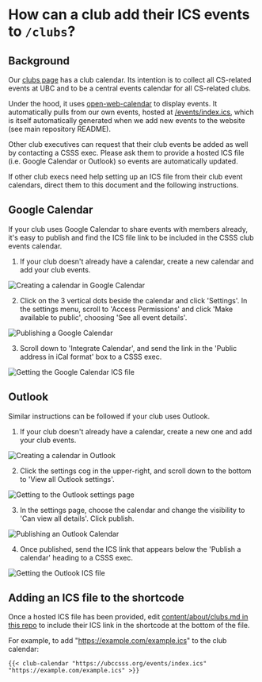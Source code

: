 # How can a club add their ICS events to `/clubs`?

## Background

Our [clubs page](https://ubccsss.org/about/clubs/) has a club calendar. Its intention is to collect all CS-related events at UBC and to be a central events calendar for all CS-related clubs.

Under the hood, it uses [open-web-calendar](https://open-web-calendar.hosted.quelltext.eu/) to display events. It automatically pulls from our own events, hosted at [/events/index.ics](https://ubccsss.org/events/index.ics), which is itself automatically generated when we add new events to the website (see main repository README).

Other club executives can request that their club events be added as well by contacting a CSSS exec. Please ask them to provide a hosted ICS file (i.e. Google Calendar or Outlook) so events are automatically updated.

If other club execs need help setting up an ICS file from their club event calendars, direct them to this document and the following instructions.

## Google Calendar

If your club uses Google Calendar to share events with members already, it's easy to publish and find the ICS file link to be included in the CSSS club events calendar.

1. If your club doesn't already have a calendar, create a new calendar and add your club events.

![Creating a calendar in Google Calendar](./images/clubs-calendar-create-calendar.png)

2. Click on the 3 vertical dots beside the calendar and click 'Settings'. In the settings menu, scroll to 'Access Permissions' and click 'Make available to public', choosing 'See all event details'.

![Publishing a Google Calendar](./images/clubs-calendar-make-public.png)

3. Scroll down to 'Integrate Calendar', and send the link in the 'Public address in iCal format' box to a CSSS exec.

![Getting the Google Calendar ICS file](./images/clubs-calendar-get-ics.png)

## Outlook

Similar instructions can be followed if your club uses Outlook.

1. If your club doesn't already have a calendar, create a new one and add your club events.

![Creating a calendar in Outlook](./images/clubs-calendar-outlook-create-calendar.png)

2. Click the settings cog in the upper-right, and scroll down to the bottom to 'View all Outlook settings'.

![Getting to the Outlook settings page](./images/clubs-calendar-outlook-share-calendar.png)

3. In the settings page, choose the calendar and change the visibility to 'Can view all details'. Click publish.

![Publishing an Outlook Calendar](./images/clubs-calendar-outlook-get-ics.png)

4. Once published, send the ICS link that appears below the 'Publish a calendar' heading to a CSSS exec.

![Getting the Outlook ICS file](./images/clubs-calendar-outlook-ics-link.png)

## Adding an ICS file to the shortcode

Once a hosted ICS file has been provided, edit [content/about/clubs.md in this repo](https://github.com/ubccsss/ubccsss.org/blob/master/content/about/clubs.md) to include their ICS link in the shortcode at the bottom of the file.

For example, to add "https://example.com/example.ics" to the club calendar:

```
{{< club-calendar "https://ubccsss.org/events/index.ics" "https://example.com/example.ics" >}}
```
